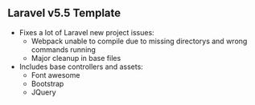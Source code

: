 ## Laravel v5.5 Template

- Fixes a lot of Laravel new project issues:
  - Webpack unable to compile due to missing directorys and wrong commands running
  - Major cleanup in base files
- Includes base controllers and assets:
  - Font awesome
  - Bootstrap
  - JQuery
